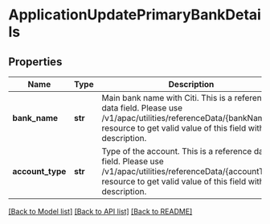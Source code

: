 # ApplicationUpdatePrimaryBankDetails

## Properties
Name | Type | Description | Notes
------------ | ------------- | ------------- | -------------
**bank_name** | **str** | Main bank name with Citi. This is a reference data field. Please use /v1/apac/utilities/referenceData/{bankName} resource to get valid value of this field with description. | [optional] 
**account_type** | **str** | Type of the account. This is a reference data field. Please use /v1/apac/utilities/referenceData/{accountType} resource to get valid value of this field with description. | [optional] 

[[Back to Model list]](../README.md#documentation-for-models) [[Back to API list]](../README.md#documentation-for-api-endpoints) [[Back to README]](../README.md)


